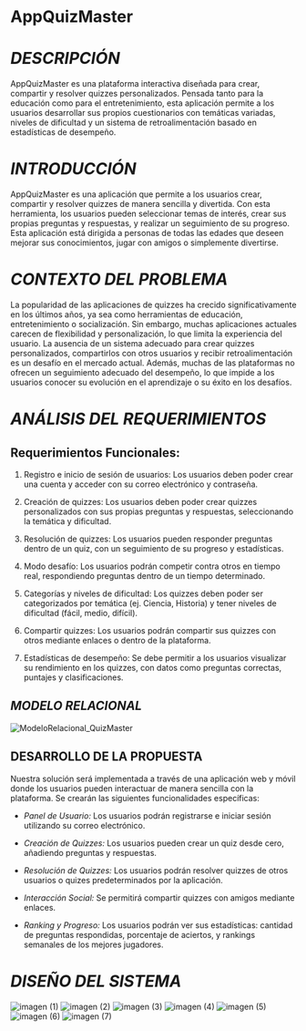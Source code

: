 # AppQuizMaster

# *DESCRIPCIÓN*
AppQuizMaster es una plataforma interactiva diseñada para crear, compartir y resolver quizzes personalizados.
Pensada tanto para la educación como para el entretenimiento, esta aplicación permite a los usuarios desarrollar sus propios cuestionarios con temáticas variadas, niveles de dificultad y un sistema de retroalimentación basado en estadísticas de desempeño.

# *INTRODUCCIÓN*
AppQuizMaster es una aplicación que permite a los usuarios crear, compartir y resolver quizzes de manera sencilla y divertida.
Con esta herramienta, los usuarios pueden seleccionar temas de interés, crear sus propias preguntas y respuestas, y realizar un seguimiento de su progreso. 
Esta aplicación está dirigida a personas de todas las edades que deseen mejorar sus conocimientos, jugar con amigos o simplemente divertirse.

# *CONTEXTO DEL PROBLEMA*
La popularidad de las aplicaciones de quizzes ha crecido significativamente en los últimos años, ya sea como herramientas de educación, entretenimiento o socialización.
Sin embargo, muchas aplicaciones actuales carecen de flexibilidad y personalización, lo que limita la experiencia del usuario.
La ausencia de un sistema adecuado para crear quizzes personalizados, compartirlos con otros usuarios y recibir retroalimentación es un desafío en el mercado actual.
Además, muchas de las plataformas no ofrecen un seguimiento adecuado del desempeño, lo que impide a los usuarios conocer su evolución en el aprendizaje o su éxito en los desafíos.

# *ANÁLISIS DEL REQUERIMIENTOS*
## Requerimientos Funcionales: 
1. Registro e inicio de sesión de usuarios: Los usuarios deben poder crear una cuenta y acceder con su correo electrónico y contraseña.
    
2. Creación de quizzes: Los usuarios deben poder crear quizzes personalizados con sus propias preguntas y respuestas, seleccionando la temática y dificultad.
    
3. Resolución de quizzes: Los usuarios pueden responder preguntas dentro de un quiz, con un seguimiento de su progreso y estadísticas.
   
4. Modo desafío: Los usuarios podrán competir contra otros en tiempo real, respondiendo preguntas dentro de un tiempo determinado.
    
5. Categorías y niveles de dificultad: Los quizzes deben poder ser categorizados por temática (ej. Ciencia, Historia) y tener niveles de dificultad (fácil, medio, difícil).
      
6. Compartir quizzes: Los usuarios podrán compartir sus quizzes con otros mediante enlaces o dentro de la plataforma.
   
7. Estadísticas de desempeño: Se debe permitir a los usuarios visualizar su rendimiento en los quizzes, con datos como preguntas correctas, puntajes y clasificaciones.
  
## *MODELO RELACIONAL*
![ModeloRelacional_QuizMaster](https://github.com/user-attachments/assets/36f9b473-2bd4-4736-9055-91f621d90e4a)

## DESARROLLO DE LA PROPUESTA
Nuestra solución será implementada a través de una aplicación web y móvil donde los usuarios pueden interactuar de manera sencilla con la plataforma. Se crearán las siguientes funcionalidades específicas:

- *Panel de Usuario:* 
Los usuarios podrán registrarse e iniciar sesión utilizando su correo electrónico.

- *Creación de Quizzes:* 
Los usuarios pueden crear un quiz desde cero, añadiendo preguntas y respuestas.

- *Resolución de Quizzes:* 
Los usuarios podrán resolver quizzes de otros usuarios o quizes predeterminados por la aplicación.

- *Interacción Social:* 
Se permitirá compartir quizzes con amigos mediante enlaces.

- *Ranking y Progreso:* 
Los usuarios podrán ver sus estadísticas: cantidad de preguntas respondidas, porcentaje de aciertos, y rankings semanales de los mejores jugadores.

# *DISEÑO DEL SISTEMA*

![imagen (1)](https://github.com/user-attachments/assets/4bdb6c47-8f85-40f5-9d8a-e0f2ed4bd2b7)
![imagen (2)](https://github.com/user-attachments/assets/71505763-1f36-4a07-97d6-9055ccbb115e)
![imagen (3)](https://github.com/user-attachments/assets/4b882b10-72da-4e3b-8dc4-b4c54e576d98)
![imagen (4)](https://github.com/user-attachments/assets/65da6479-31e9-45cd-9421-6d27aec85b1f)
![imagen (5)](https://github.com/user-attachments/assets/359a6855-1805-4042-abe5-457b0c8bd137)
![imagen (6)](https://github.com/user-attachments/assets/156c5fed-5ad9-4f53-8f98-ed9c811ab8df)
![imagen (7)](https://github.com/user-attachments/assets/2850aaaa-3e94-4b51-b24b-2d98ecb67470)

